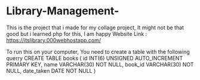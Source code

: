# Library-Management-
This is the project that i made for my collage project, It might not be that good but i learned php for this, I am happy
Website Link : https://itslibrary.000webhostapp.com/

To run this on your computer, You need to create a table with the following querry
CREATE TABLE books (
  id INT(6) UNSIGNED AUTO_INCREMENT PRIMARY KEY,
  name VARCHAR(30) NOT NULL,
  book_id VARCHAR(30) NOT NULL,
  date_taken DATE NOT NULL
)
